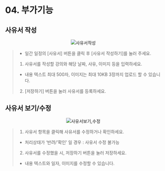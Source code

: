 # 04. 부가기능
## 사유서 작성

<p align = "center">
<img  alt="사유서작성" src="https://github.com/user-attachments/assets/9604e895-ff18-4edf-8ada-3d3def9ff9c0">
<p/>

> - 일간 일정의 [사유서] 버튼을 클릭 후 [사유서 작성하기]를 눌러 주세요.
>1. 사유서를 작성할 강의와 해당 날짜, 사유, 이미지 등을 입력하세요.
> * 내용 텍스트 최대 500자, 이미지는 최대 10KB 3장까지 업로드 할 수 있습니다.
>2. [저장하기] 버튼을 눌러 사유서를 등록하세요.

## 사유서 보기/수정

<p align = "center">
<img alt="사유서보기,수정" src="https://github.com/user-attachments/assets/db2c5d90-09fb-4cc2-b360-57e2dd2557c3">
<p/>

>1. 사유서 항목을 클릭해 사유서를 수정하거나 확인하세요.
> * 처리상태가 ‘반려/’확인’ 일 경우 : 사유서 수정 불가능
>2. 사유서를 수정했을 시, 저장하기 버튼을 눌러 저장하세요.
> * 내용 텍스트와 일자, 이미지를 수정할 수 있습니다.
